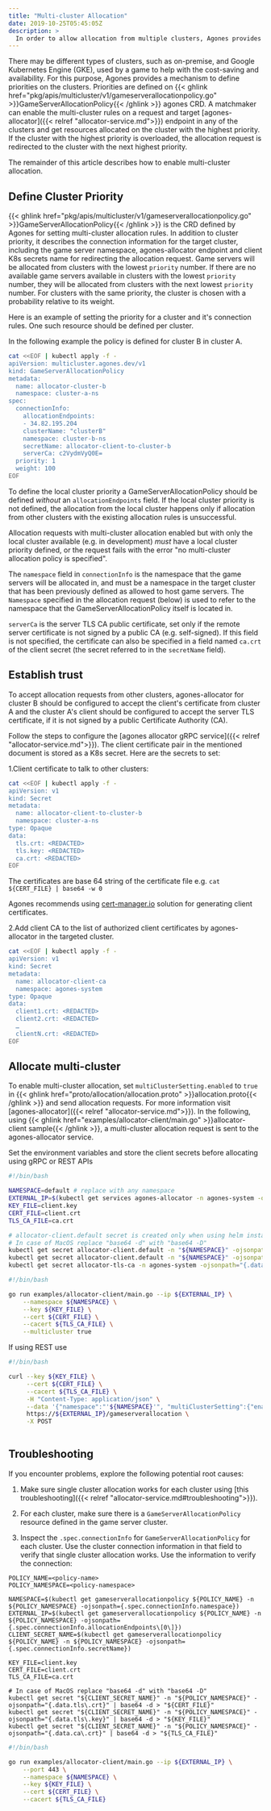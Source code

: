 ```yaml
---
title: "Multi-cluster Allocation"
date: 2019-10-25T05:45:05Z
description: >
  In order to allow allocation from multiple clusters, Agones provides a mechanism to set redirect rules for allocation requests to the right cluster.
---
```


There may be different types of clusters, such as on-premise, and Google Kubernetes Engine (GKE), used by a game to help with the cost-saving and availability.
For this purpose, Agones provides a mechanism to define priorities on the clusters. Priorities are defined on {{< ghlink href="pkg/apis/multicluster/v1/gameserverallocationpolicy.go" >}}GameServerAllocationPolicy{{< /ghlink >}} agones CRD. A matchmaker can enable the multi-cluster rules on a request and target [agones-allocator]({{< relref "allocator-service.md">}}) endpoint in any of the clusters and get resources allocated on the cluster with the highest priority. If the cluster with the highest priority is overloaded, the allocation request is redirected to the cluster with the next highest priority.

The remainder of this article describes how to enable multi-cluster allocation.

## Define Cluster Priority

{{< ghlink href="pkg/apis/multicluster/v1/gameserverallocationpolicy.go" >}}GameServerAllocationPolicy{{< /ghlink >}} is the CRD defined by Agones for setting multi-cluster allocation rules. In addition to cluster priority, it describes the connection information for the target cluster, including the game server namespace, agones-allocator endpoint and client K8s secrets name for redirecting the allocation request. Game servers will be allocated from clusters with the lowest `priority` number. If there are no available game servers available in clusters with the lowest `priority` number, they will be allocated from clusters with the next lowest `priority` number. For clusters with the same priority, the cluster is chosen with a probability relative to its weight.

Here is an example of setting the priority for a cluster and it's connection rules. One such resource should be defined per cluster.

In the following example the policy is defined for cluster B in cluster A.

```bash
cat <<EOF | kubectl apply -f -
apiVersion: multicluster.agones.dev/v1
kind: GameServerAllocationPolicy
metadata:
  name: allocator-cluster-b
  namespace: cluster-a-ns
spec:
  connectionInfo:
    allocationEndpoints:
    - 34.82.195.204
    clusterName: "clusterB"
    namespace: cluster-b-ns
    secretName: allocator-client-to-cluster-b
    serverCa: c2VydmVyQ0E=
  priority: 1
  weight: 100
EOF
```

To define the local cluster priority a GameServerAllocationPolicy should be defined _without_ an `allocationEndpoints` field. If the local cluster priority is not defined, the allocation from the local cluster happens only if allocation from other clusters with the existing allocation rules is unsuccessful.

Allocation requests with multi-cluster allocation enabled but with only the local cluster available (e.g. in development) _must_ have a local cluster priority defined, or the request fails with the error "no multi-cluster allocation policy is specified".

The `namespace` field in `connectionInfo` is the namespace that the game servers will be allocated in, and must be a namespace in the target cluster that has been previously defined as allowed to host game servers. The `Namespace` specified in the allocation request (below) is used to refer to the namespace that the GameServerAllocationPolicy itself is located in.

`serverCa` is the server TLS CA public certificate, set only if the remote server certificate is not signed by a public CA (e.g. self-signed). If this field is not specified, the certificate can also be specified in a field named `ca.crt` of the client secret (the secret referred to in the `secretName` field).

## Establish trust

To accept allocation requests from other clusters, agones-allocator for cluster B should be configured to accept the client's certificate from cluster A and the cluster A's client should be configured to accept the server TLS certificate, if it is not signed by a public Certificate Authority (CA).

Follow the steps to configure the [agones allocator gRPC service]({{< relref "allocator-service.md">}}). The client certificate pair in the mentioned document is stored as a K8s secret. Here are the secrets to set:

1.Client certificate to talk to other clusters:

```bash
cat <<EOF | kubectl apply -f -
apiVersion: v1
kind: Secret
metadata:
  name: allocator-client-to-cluster-b
  namespace: cluster-a-ns
type: Opaque
data:
  tls.crt: <REDACTED>
  tls.key: <REDACTED>
  ca.crt: <REDACTED>
EOF
```

The certificates are base 64 string of the certificate file e.g. `cat ${CERT_FILE} | base64 -w 0`

Agones recommends using [cert-manager.io](https://cert-manager.io/) solution for generating client certificates. 

2.Add client CA to the list of authorized client certificates by agones-allocator in the targeted cluster.

```bash
cat <<EOF | kubectl apply -f -
apiVersion: v1
kind: Secret
metadata:
  name: allocator-client-ca
  namespace: agones-system
type: Opaque
data:
  client1.crt: <REDACTED>
  client2.crt: <REDACTED>
  …
  clientN.crt: <REDACTED>
EOF
```

## Allocate multi-cluster

To enable multi-cluster allocation, set `multiClusterSetting.enabled` to `true` in {{< ghlink href="proto/allocation/allocation.proto" >}}allocation.proto{{< /ghlink >}} and send allocation requests. For more information visit [agones-allocator]({{< relref "allocator-service.md">}}). In the following, using {{< ghlink href="examples/allocator-client/main.go" >}}allocator-client sample{{< /ghlink >}}, a multi-cluster allocation request is sent to the agones-allocator service.

Set the environment variables and store the client secrets before allocating using gRPC or REST APIs
```bash
#!/bin/bash

NAMESPACE=default # replace with any namespace
EXTERNAL_IP=$(kubectl get services agones-allocator -n agones-system -o jsonpath='{.status.loadBalancer.ingress[0].ip}')
KEY_FILE=client.key
CERT_FILE=client.crt
TLS_CA_FILE=ca.crt

# allocator-client.default secret is created only when using helm installation. Otherwise generate the client certificate and replace the following.
# In case of MacOS replace "base64 -d" with "base64 -D"
kubectl get secret allocator-client.default -n "${NAMESPACE}" -ojsonpath="{.data.tls\.crt}" | base64 -d > "${CERT_FILE}"
kubectl get secret allocator-client.default -n "${NAMESPACE}" -ojsonpath="{.data.tls\.key}" | base64 -d > "${KEY_FILE}"
kubectl get secret allocator-tls-ca -n agones-system -ojsonpath="{.data.tls-ca\.crt}" | base64 -d > "${TLS_CA_FILE}"
```

```bash
#!/bin/bash

go run examples/allocator-client/main.go --ip ${EXTERNAL_IP} \
    --namespace ${NAMESPACE} \
    --key ${KEY_FILE} \
    --cert ${CERT_FILE} \
    --cacert ${TLS_CA_FILE} \
    --multicluster true
```

If using REST use

```bash
#!/bin/bash

curl --key ${KEY_FILE} \
     --cert ${CERT_FILE} \
     --cacert ${TLS_CA_FILE} \
     -H "Content-Type: application/json" \
     --data '{"namespace":"'${NAMESPACE}'", "multiClusterSetting":{"enabled":true}}' \
     https://${EXTERNAL_IP}/gameserverallocation \
     -X POST
     
```

## Troubleshooting

If you encounter problems, explore the following potential root causes:

1. Make sure single cluster allocation works for each cluster using [this troubleshooting]({{< relref "allocator-service.md#troubleshooting">}}).

2. For each cluster, make sure there is a `GameServerAllocationPolicy` resource defined in the game server cluster.

3. Inspect the `.spec.connectionInfo` for `GameServerAllocationPolicy` for each cluster. Use the cluster connection information in that field to verify that single cluster allocation works. Use the information to verify the connection:

```none
POLICY_NAME=<policy-name>
POLICY_NAMESPACE=<policy-namespace>

NAMESPACE=$(kubectl get gameserverallocationpolicy ${POLICY_NAME} -n ${POLICY_NAMESPACE} -ojsonpath={.spec.connectionInfo.namespace})
EXTERNAL_IP=$(kubectl get gameserverallocationpolicy ${POLICY_NAME} -n ${POLICY_NAMESPACE} -ojsonpath={.spec.connectionInfo.allocationEndpoints\[0\]})
CLIENT_SECRET_NAME=$(kubectl get gameserverallocationpolicy ${POLICY_NAME} -n ${POLICY_NAMESPACE} -ojsonpath={.spec.connectionInfo.secretName})

KEY_FILE=client.key
CERT_FILE=client.crt
TLS_CA_FILE=ca.crt

# In case of MacOS replace "base64 -d" with "base64 -D"
kubectl get secret "${CLIENT_SECRET_NAME}" -n "${POLICY_NAMESPACE}" -ojsonpath="{.data.tls\.crt}" | base64 -d > "${CERT_FILE}"
kubectl get secret "${CLIENT_SECRET_NAME}" -n "${POLICY_NAMESPACE}" -ojsonpath="{.data.tls\.key}" | base64 -d > "${KEY_FILE}"
kubectl get secret "${CLIENT_SECRET_NAME}" -n "${POLICY_NAMESPACE}" -ojsonpath="{.data.ca\.crt}" | base64 -d > "${TLS_CA_FILE}"
```

```bash
#!/bin/bash

go run examples/allocator-client/main.go --ip ${EXTERNAL_IP} \
    --port 443 \
    --namespace ${NAMESPACE} \
    --key ${KEY_FILE} \
    --cert ${CERT_FILE} \
    --cacert ${TLS_CA_FILE}
```
